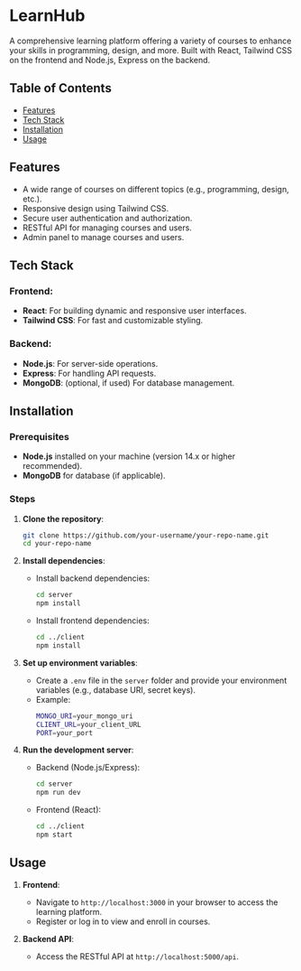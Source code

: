 # LearnHub

A comprehensive learning platform offering a variety of courses to enhance your skills in programming, design, and more. Built with React, Tailwind CSS on the frontend and Node.js, Express on the backend.

## Table of Contents
- [Features](#features)
- [Tech Stack](#tech-stack)
- [Installation](#installation)
- [Usage](#usage)

## Features
- A wide range of courses on different topics (e.g., programming, design, etc.).
- Responsive design using Tailwind CSS.
- Secure user authentication and authorization.
- RESTful API for managing courses and users.
- Admin panel to manage courses and users.

## Tech Stack

### Frontend:
- **React**: For building dynamic and responsive user interfaces.
- **Tailwind CSS**: For fast and customizable styling.

### Backend:
- **Node.js**: For server-side operations.
- **Express**: For handling API requests.
- **MongoDB**: (optional, if used) For database management.

## Installation

### Prerequisites
- **Node.js** installed on your machine (version 14.x or higher recommended).
- **MongoDB** for database (if applicable).

### Steps

1. **Clone the repository**:
   ```bash
   git clone https://github.com/your-username/your-repo-name.git
   cd your-repo-name
   ```

2. **Install dependencies**:
   - Install backend dependencies:
     ```bash
     cd server
     npm install
     ```

   - Install frontend dependencies:
     ```bash
     cd ../client
     npm install
     ```

3. **Set up environment variables**:
   - Create a `.env` file in the `server` folder and provide your environment variables (e.g., database URI, secret keys).
   - Example:
     ```bash
     MONGO_URI=your_mongo_uri
     CLIENT_URL=your_client_URL
     PORT=your_port
     ```

4. **Run the development server**:
   - Backend (Node.js/Express):
     ```bash
     cd server
     npm run dev
     ```
   - Frontend (React):
     ```bash
     cd ../client
     npm start
     ```

## Usage

1. **Frontend**: 
   - Navigate to `http://localhost:3000` in your browser to access the learning platform.
   - Register or log in to view and enroll in courses.

2. **Backend API**: 
   - Access the RESTful API at `http://localhost:5000/api`.
